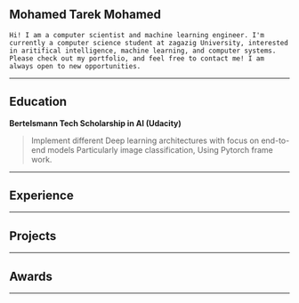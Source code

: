 ## Mohamed Tarek Mohamed
```Hi! I am a computer scientist and machine learning engineer. I'm currently a computer science student at zagazig University, interested in aritifical intelligence, machine learning, and computer systems. Please check out my portfolio, and feel free to contact me! I am always open to new opportunities. ```

___

## Education
__Bertelsmann Tech Scholarship in AI (Udacity)__                                                                  
>Implement different Deep learning architectures with focus on end-to-end models Particularly image classification, Using Pytorch frame work.

***

## Experience


***

## Projects

****

## Awards


****
